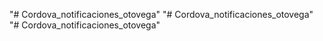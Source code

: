 "# Cordova_notificaciones_otovega" 
"# Cordova_notificaciones_otovega" 
"# Cordova_notificaciones_otovega" 
